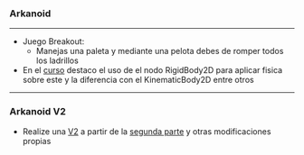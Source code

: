### Arkanoid
---
* Juego Breakout:
  * Manejas una paleta y mediante una pelota debes de romper todos los ladrillos
 * En el [curso](https://www.youtube.com/watch?v=1wSwA1cYzIA&t=63s) destaco el uso de el nodo RigidBody2D para aplicar fisica sobre este y la diferencia con el KinematicBody2D entre otros
 ---
 ### Arkanoid V2
  * Realize una [V2](https://github.com/MarcoPaoletta/ArkanoidV2) a partir de la [segunda parte](https://www.youtube.com/watch?v=sQ_NhtFkv4M&list=PLpdhBEtT9SDn2_tc1G8cZHHUhywJxLFU3&index=2) y otras modificaciones propias

